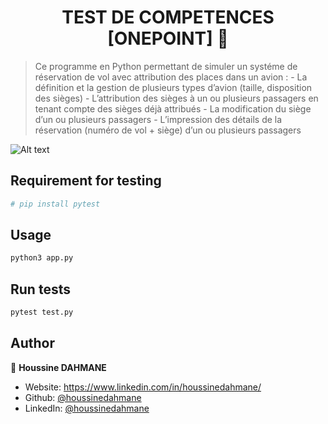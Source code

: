 <h1 align="center">TEST DE COMPETENCES [ONEPOINT] 👋</h1>
<p>
</p>

> Ce programme en Python permettant de simuler un systéme de réservation de vol avec attribution des places dans un avion :
    - La définition et la gestion de plusieurs types d’avion (taille, disposition des sièges)
    - L’attribution des sièges à un ou plusieurs passagers en tenant compte des sièges déjà attribués
    - La modification du siège d’un ou plusieurs passagers
    - L’impression des détails de la réservation (numéro de vol + siège) d’un ou plusieurs passagers


![Alt text](\res\assets\images\menu.PNG?raw=true "Menu de  systéme de resérvation")


## Requirement for testing
```sh
# pip install pytest 
```

## Usage

```sh
python3 app.py
```

## Run tests

```sh
pytest test.py
```

## Author

👤 **Houssine DAHMANE**

* Website: https://www.linkedin.com/in/houssinedahmane/
* Github: [@houssinedahmane](https://github.com/houssinedahmane)
* LinkedIn: [@houssinedahmane](https://linkedin.com/in/houssinedahmane)

